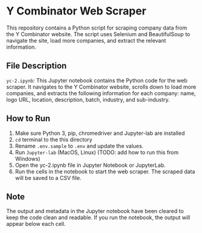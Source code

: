 # Y Combinator Web Scraper

This repository contains a Python script for scraping company data from the Y Combinator website. The script uses Selenium and BeautifulSoup to navigate the site, load more companies, and extract the relevant information.

## File Description
`yc-2.ipynb`: This Jupyter notebook contains the Python code for the web scraper. It navigates to the Y Combinator website, scrolls down to load more companies, and extracts the following information for each company: name, logo URL, location, description, batch, industry, and sub-industry.

## How to Run
1. Make sure Python 3, pip, chromedriver and Jupyter-lab are installed
2. `cd` terminal to the this directory
3. Rename `.env.sample` to `.env` and update the values.
4. Run `Jupyter-lab` (MacOS, Linux) (TODO: add how to run this from Windows)
5. Open the yc-2.ipynb file in Jupyter Notebook or JupyterLab.
6. Run the cells in the notebook to start the web scraper. The scraped data will be saved to a CSV file.

## Note
The output and metadata in the Jupyter notebook have been cleared to keep the code clean and readable. If you run the notebook, the output will appear below each cell.
